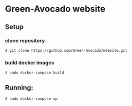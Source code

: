 # Green-Avocado website

## Setup

### clone repository

```
$ git clone https://github.com/Green-Avocado/website.git
```

### build docker images

```
$ sudo docker-compose build
```

## Running:

```
$ sudo docker-compose up
```


